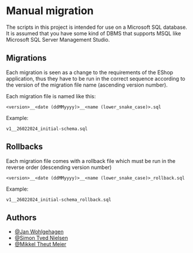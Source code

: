
# Manual migration

The scripts in this project is intended for use on a Microsoft SQL database. It is assumed that you have some kind of DBMS that supports MSQL like Microsoft SQL Server Management Studio.


## Migrations

Each migration is seen as a change to the requirements of the EShop application, thus they have to be run in the correct sequence according to the version of the migration file name (ascending version number).

Each migration file is named like this:
```
<version>__<date (ddMMyyyy)>__<name (lower_snake_case)>.sql
```
Example:

```
v1__26022024_initial-schema.sql
```
## Rollbacks

Each migration file comes with a rollback file which must be run in the reverse order (descending version number)
```
<version>__<date (ddMMyyyy)>__<name (lower_snake_case)>_rollback.sql
```
Example:

```
v1__26022024_initial-schema_rollback.sql
```



## Authors

- [@Jan Wohlgehagen](https://github.com/JanWohlgehagen)
- [@Simon Tved Nielsen](https://github.com/tadiaki)
- [@Mikkel Theut Meier](https://github.com/theut94)


